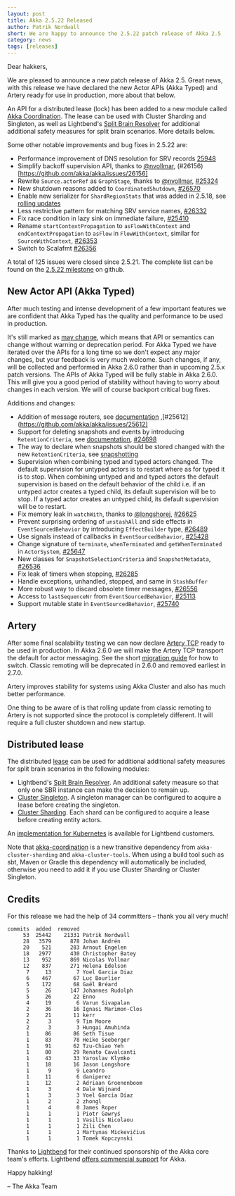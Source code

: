 ```yaml
---
layout: post
title: Akka 2.5.22 Released
author: Patrik Nordwall 
short: We are happy to announce the 2.5.22 patch release of Akka 2.5
category: news
tags: [releases]
---
```


Dear hakkers,

We are pleased to announce a new patch release of Akka 2.5. Great news, with this release we have declared the
new Actor APIs (Akka Typed) and Artery ready for use in production, more about that below. 

An API for a distributed lease (lock) has been added to a new module called
[Akka Coordination](https://doc.akka.io/docs/akka/current/coordination.html).
The lease can be used with Cluster Sharding and Singleton, as well as Lightbend's 
[Split Brain Resolver](https://developer.lightbend.com/docs/akka-commercial-addons/current/split-brain-resolver.html#lease)
for additional additional safety measures for split brain scenarios. More details below.

Some other notable improvements and bug fixes in 2.5.22 are:

* Performance improvement of DNS resolution for SRV records [25948](https://github.com/akka/akka/issues/25948)
* Simplify backoff supervision API, thanks to [@nvollmar](https://github.com/nvollmar), (#26156)[https://github.com/akka/akka/issues/26156]
* Rewrite `Source.actorRef` as `GraphStage`, thanks to [@nvollmar](https://github.com/nvollmar), [#25324](https://github.com/akka/akka/issues/25324)
* New shutdown reasons added to `CoordinatedShutdown`, [#26570](https://github.com/akka/akka/pull/26570)
* Enable new serializer for `ShardRegionStats` that was added in 2.5.18, see [rolling updates](https://doc.akka.io/docs/akka/current/project/rolling-update.html#2-5-22-clustersharding-serializer-for-shardregionstats)
* Less restrictive pattern for matching SRV service names, [#26332](https://github.com/akka/akka/pull/26332)
* Fix race condition in lazy sink on immediate failure, [#25410](https://github.com/akka/akka/issues/25410)
* Rename `startContextPropagation` to `asFlowWithContext` and `endContextPropagation` to `asFlow` in `FlowWithContext`, similar for `SourceWithContext`, [#26353](https://github.com/akka/akka/pull/26353)
* Switch to Scalafmt [#26356](https://github.com/akka/akka/pull/26356)

A total of 125 issues were closed since 2.5.21. The complete list can be found on the [2.5.22 milestone](https://github.com/akka/akka/milestone/138?closed=1) on github.

## New Actor API (Akka Typed)

After much testing and intense development of a few important features we are confident that Akka Typed
has the quality and performance to be used in production.

It's still marked as [may change](https://doc.akka.io/docs/akka/current/common/may-change.html), which means
that API or semantics can change without warning or deprecation period. For Akka Typed we have iterated over
the APIs for a long time so we don't expect any major changes, but your feedback is very much welcome. Such
changes, if any, will be collected and performed in Akka 2.6.0 rather than in upcoming 2.5.x patch versions.
The APIs of Akka Typed will be fully stable in Akka 2.6.0. This will give you a good period of stability
without having to worry about changes in each version. We will of course backport critical bug fixes.

Additions and changes:

* Addition of message routers, see [documentation](https://doc.akka.io/docs/akka/current/typed/routers.html) ,[#25612](https://github.com/akka/akka/issues/25612]
* Support for deleting snapshots and events by introducing `RetentionCriteria`, see [documentation](https://doc.akka.io/docs/akka/current/typed/persistence-snapshot.html#snapshot-deletion), [#24698](https://github.com/akka/akka/issues/24698)
* The way to declare when snapshots should be stored changed with the new `RetentionCriteria`, see [snapshotting](https://doc.akka.io/docs/akka/current/typed/persistence-snapshot.html)
* Supervision when combining typed and typed actors changed. The default supervision for untyped actors is
  to restart where as for typed it is to stop. When combining untyped and and typed actors the default
  supervision is based on the default behavior of the child i.e. if an untyped actor creates a typed
  child, its default supervision will be to stop. If a typed actor creates an untyped child, its
  default supervision will be to restart.
* Fix memory leak in `watchWith`, thanks to [@longshorej](https://github.com/longshorej), [#26625](https://github.com/akka/akka/issues/26625)
* Prevent surprising ordering of `unstashAll` and side effects in `EventSourcedBehavior` by introducing `EffectBuilder` type, [#26489](https://github.com/akka/akka/issues/26489)
* Use signals instead of callbacks in `EventSourcedBehavior`, [#25428](https://github.com/akka/akka/issues/25428)
* Change signature of `terminate`, `whenTerminated` and `getWhenTerminated` in `ActorSystem`, [#25647](https://github.com/akka/akka/issues/25647)
* New classes for `SnapshotSelectionCriteria` and `SnapshotMetadata`, [#26536](https://github.com/akka/akka/issues/26536)
* Fix leak of timers when stopping, [#26285](https://github.com/akka/akka/issues/26285)
* Handle exceptions, unhandled, stopped, and same in `StashBuffer`
* More robust way to discard obsolete timer messages, [#26556](https://github.com/akka/akka/issues/26556)
* Access to `lastSequenceNr` from `EventSourcedBehavior`, [#25113](https://github.com/akka/akka/issues/25113)
* Support mutable state in `EventSourcedBehavior`, [#25740](https://github.com/akka/akka/issues/25740)

## Artery

After some final scalability testing we can now declare [Artery TCP](https://doc.akka.io/docs/akka/current/remoting-artery.html)
ready to be used in production. In Akka 2.6.0 we will make the Artery TCP transport the default for actor messaging.
See the short [migration guide](https://doc.akka.io/docs/akka/current/remoting-artery.html#migrating-from-classic-remoting)
for how to switch. Classic remoting will be deprecated in 2.6.0 and removed earliest in 2.7.0.

Artery improves stability for systems using Akka Cluster and also has much better performance.

One thing to be aware of is that rolling update from classic remoting to Artery is not supported since the protocol
is completely different. It will require a full cluster shutdown and new startup.

## Distributed lease

The distributed [lease](https://doc.akka.io/docs/akka/current/coordination.html#lease) can be used
for additional additional safety measures for split brain scenarios in the following modules:

* Lightbend's [Split Brain Resolver](https://developer.lightbend.com/docs/akka-commercial-addons/current/split-brain-resolver.html#lease). An additional safety measure so that only one SBR instance can make the decision to remain up.
* [Cluster Singleton](https://doc.akka.io/docs/akka/current/cluster-singleton.html#lease). A singleton manager can be configured to acquire a lease before creating the singleton.
* [Cluster Sharding](https://doc.akka.io/docs/akka/current/cluster-sharding.html#lease). Each shard can be configured to acquire a lease before creating entity actors.

An [implementation for Kubernetes](https://developer.lightbend.com/docs/akka-commercial-addons/current/kubernetes-lease.html)
is available for Lightbend customers.

Note that [akka-coordination](https://doc.akka.io/docs/akka/current/coordination.html) is a new transitive dependency from
`akka-cluster-sharding` and `akka-cluster-tools`. When using a build tool such as sbt, Maven or Gradle this dependency
will automatically be included, otherwise you need to add it if you use Cluster Sharding or Cluster Singleton.

## Credits

For this release we had the help of 34 committers – thank you all very much!

```
commits  added  removed
     53  25442    21331 Patrik Nordwall
     28   3579      878 Johan Andrén
     20    521      283 Arnout Engelen
     18   2977      430 Christopher Batey
     13    952      869 Nicolas Vollmar
     12    837      271 Helena Edelson
      7     13        7 Yoel Garcia Diaz
      6    467       67 Luc Bourlier
      5    172       68 Gaël Bréard
      5     26      147 Johannes Rudolph
      5     26       22 Enno
      4     19        6 Varun Sivapalan
      2     36       16 Ignasi Marimon-Clos
      2     21       11 kerr
      2      3        9 Tim Moore
      2      3        3 Hungai Amuhinda
      1     86       86 Seth Tisue
      1     83       78 Heiko Seeberger
      1     91       62 Tzu-Chiao Yeh
      1     80       29 Renato Cavalcanti
      1     43       33 Yaroslav Klymko
      1     18       16 Jason Longshore
      1      9        9 Leandro
      1     11        6 daniperez
      1     12        2 Adriaan Groenenboom
      1      3        4 Dale Wijnand
      1      3        3 Yoel García Díaz
      1      2        2 zhongl
      1      4        0 James Roper
      1      1        1 Piotr Gawryś
      1      1        1 Vasilis Nicolaou
      1      1        1 Zili Chen
      1      1        1 Martynas Mickevičius
      1      1        1 Tomek Kopczynski
```

Thanks to [Lightbend](https://www.lightbend.com/) for their continued sponsorship of the Akka core 
team's efforts. Lightbend [offers commercial support](https://www.lightbend.com/lightbend-platform-subscription)
for Akka.

Happy hakking!

– The Akka Team
